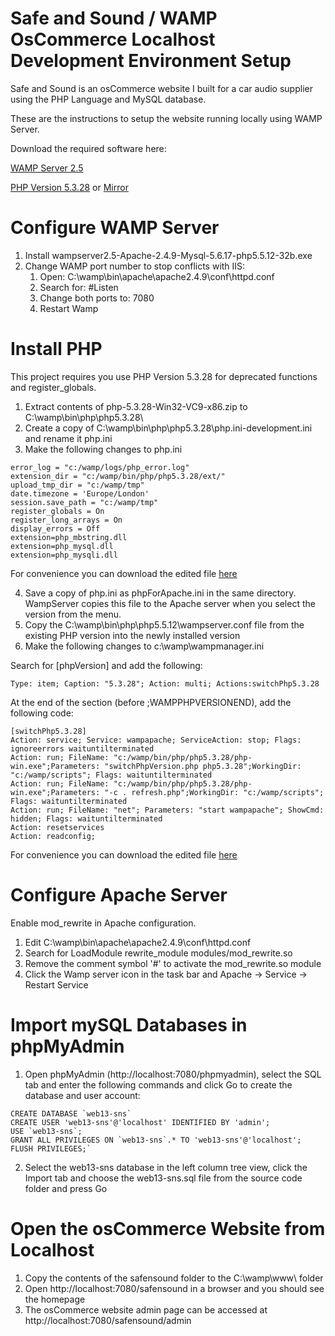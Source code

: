 # Safe and Sound / WAMP OsCommerce Localhost Development Environment Setup

Safe and Sound is an osCommerce website I built for a car audio supplier using the PHP Language and MySQL database.

These are the instructions to setup the website running locally using WAMP Server.

Download the required software here:

[WAMP Server 2.5](https://drive.google.com/file/d/1dZvYppg4sn7IBpMiJEWck6_hY2e_Txcc/view?usp=sharing)

[PHP Version 5.3.28](https://drive.google.com/file/d/1xcv6Oixf_y5hte_uAKlgMWPyGMnsTda4/view?usp=sharing) or [Mirror](http://windows.php.net/)

# Configure WAMP Server

1. Install wampserver2.5-Apache-2.4.9-Mysql-5.6.17-php5.5.12-32b.exe
2. Change WAMP port number to stop conflicts with IIS:
   1. Open: C:\wamp\bin\apache\apache2.4.9\conf\httpd.conf
   2. Search for: #Listen
   3. Change both ports to: 7080
   4. Restart Wamp

# Install PHP

This project requires you use PHP Version 5.3.28 for deprecated functions and register_globals.

1. Extract contents of php-5.3.28-Win32-VC9-x86.zip to C:\wamp\bin\php\php5.3.28\
2. Create a copy of C:\wamp\bin\php\php5.3.28\php.ini-development.ini and rename it php.ini
3. Make the following changes to php.ini
   
```
error_log = "c:/wamp/logs/php_error.log"  
extension_dir = "c:/wamp/bin/php/php5.3.28/ext/"  
upload_tmp_dir = "c:/wamp/tmp"  
date.timezone = 'Europe/London'  
session.save_path = "c:/wamp/tmp"  
register_globals = On  
register_long_arrays = On  
display_errors = Off  
extension=php_mbstring.dll  
extension=php_mysql.dll  
extension=php_mysqli.dll  
```

For convenience you can download the edited file [here](https://drive.google.com/file/d/13JSlSiJLU8kw_YQ2fKKP4xHRNDmVNL4q/view?usp=sharing)

4. Save a copy of php.ini as phpForApache.ini in the same directory. 
   WampServer copies this file to the Apache server when you select the version from the menu.
5. Copy the C:\wamp\bin\php\php5.5.12\wampserver.conf file from the existing PHP version into the newly installed version
6. Make the following changes to c:\wamp\wampmanager.ini
   
Search for [phpVersion] and add the following: 
```  
Type: item; Caption: "5.3.28"; Action: multi; Actions:switchPhp5.3.28 
``` 
At the end of the section (before ;WAMPPHPVERSIONEND), add the following code:  
```
[switchPhp5.3.28]  
Action: service; Service: wampapache; ServiceAction: stop; Flags: ignoreerrors waituntilterminated  
Action: run; FileName: "c:/wamp/bin/php/php5.3.28/php-win.exe";Parameters: "switchPhpVersion.php php5.3.28";WorkingDir: "c:/wamp/scripts"; Flags: waituntilterminated  
Action: run; FileName: "c:/wamp/bin/php/php5.3.28/php-win.exe";Parameters: "-c . refresh.php";WorkingDir: "c:/wamp/scripts"; Flags: waituntilterminated  
Action: run; FileName: "net"; Parameters: "start wampapache"; ShowCmd: hidden; Flags: waituntilterminated  
Action: resetservices  
Action: readconfig;  
```

For convenience you can download the edited file [here](https://drive.google.com/file/d/19k5kwlw282KSKejsHhh-ha2xUQMuu8N3/view?usp=sharing)

Configure Apache Server
=======================

Enable mod_rewrite in Apache configuration.

1. Edit C:\wamp\bin\apache\apache2.4.9\conf\httpd.conf
2. Search for LoadModule rewrite_module modules/mod_rewrite.so
3. Remove the comment symbol '#' to activate the mod_rewrite.so module
4. Click the Wamp server icon in the task bar and Apache -> Service -> Restart Service

Import mySQL Databases in phpMyAdmin
====================================

1. Open phpMyAdmin (http://localhost:7080/phpmyadmin), select the SQL tab and enter the following commands and click Go to create the database and user account:
```
CREATE DATABASE `web13-sns`
CREATE USER 'web13-sns'@'localhost' IDENTIFIED BY 'admin';
USE `web13-sns`;
GRANT ALL PRIVILEGES ON `web13-sns`.* TO 'web13-sns'@'localhost';
FLUSH PRIVILEGES;`
```

2. Select the web13-sns database in the left column tree view, click the Import tab and choose the web13-sns.sql file from the source code folder and press Go 

Open the osCommerce Website from Localhost
==========================================

1. Copy the contents of the safensound folder to the C:\wamp\www\ folder
2. Open http://localhost:7080/safensound in a browser and you should see the homepage
3. The osCommerce website admin page can be accessed at http://localhost:7080/safensound/admin



